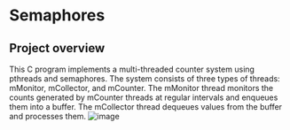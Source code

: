 # Semaphores
## Project overview 
This C program implements a multi-threaded counter system using pthreads and semaphores.
The system consists of three types of threads: mMonitor, mCollector, and mCounter.
The mMonitor thread monitors the counts generated by mCounter threads at regular intervals and enqueues them into a buffer.
The mCollector thread dequeues values from the buffer and processes them.
![image](https://github.com/elmahygurl/Semaphores/assets/97133077/0942467a-1d05-4892-92ea-0763e8f4313a)

